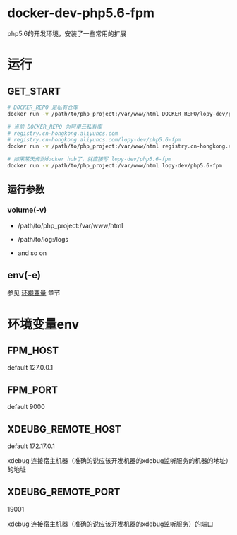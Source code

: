# docker-dev-php5.6-fpm

php5.6的开发环境，安装了一些常用的扩展

# 运行

## GET_START

```bash
# DOCKER_REPO 是私有仓库
docker run -v /path/to/php_project:/var/www/html DOCKER_REPO/lopy-dev/php5.6-fpm

# 当前 DOCKER_REPO 为阿里云私有库
# registry.cn-hongkong.aliyuncs.com
# registry.cn-hongkong.aliyuncs.com/lopy-dev/php5.6-fpm
docker run -v /path/to/php_project:/var/www/html registry.cn-hongkong.aliyuncs.com/lopy-dev/php5.6-fpm

# 如果某天传到docker hub了，就直接写 lopy-dev/php5.6-fpm
docker run -v /path/to/php_project:/var/www/html lopy-dev/php5.6-fpm

```

## 运行参数

### volume(-v)

* /path/to/php_project:/var/www/html

* /path/to/log:/logs

* and so on

## env(-e)
参见 [环境变量](#环境变量env) 章节

# 环境变量env

## FPM_HOST
default 127.0.0.1

## FPM_PORT
default 9000

## XDEUBG_REMOTE_HOST
default 172.17.0.1

xdebug 连接宿主机器（准确的说应该开发机器的xdebug监听服务的机器的地址）的地址

## XDEUBG_REMOTE_PORT
19001

xdebug 连接宿主机器（准确的说应该开发机器的xdebug监听服务）的端口
